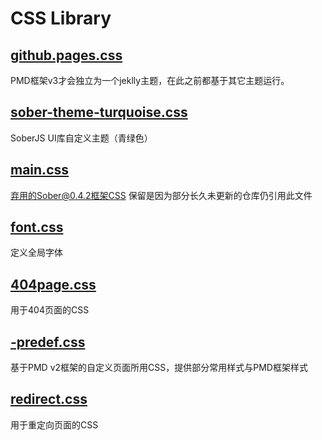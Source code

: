 # CSS Library

## [github.pages.css](./github.pages.css)
PMD框架v3才会独立为一个jeklly主题，在此之前都基于其它主题运行。

## [sober-theme-turquoise.css](./sober-theme-turquoise.css)
SoberJS UI库自定义主题（青绿色）

## [main.css](./main.css)
弃用的Sober@0.4.2框架CSS
保留是因为部分长久未更新的仓库仍引用此文件

## [font.css](./font.css)
定义全局字体

## [404page.css](./404page.css)
用于404页面的CSS

## [-predef.css](./-predef.css)
基于PMD v2框架的自定义页面所用CSS，提供部分常用样式与PMD框架样式

## [redirect.css](./redirect.css)
用于重定向页面的CSS
